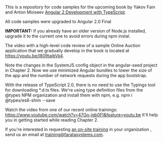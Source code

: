 This is a repository for code samples for the upcoming book by Yakov Fain and Anton Moiseev <a href="https://manning.com/books/angular-2-development-with-typescript">Angular 2 Development with TypeScript</a>. 

All code samples were upgraded to Angular 2.0 Final

**IMPORTANT:** If you already have an older version of Node.js installed, upgrade it to the current one to avoid errors during npm instal.

The video with a high-level code review of a sample Online Auction application that we gradually develop in the book is located at https://youtu.be/I809tajbVk4.

Note the changes in the SystemJS config object in the angular-seed project in Chapter 2. Now we use minimized Angular bundles to lower the size of the app and the number of network requests during the app bootstrap.

With the release of TypeScript 2.0, there is no need to use the Typings tool for downloading *.d.ts files. We're using type definition files from the  @types NPM organization and install them with npm, e.g. 
npm i @types/es6-shim --save

Watch the video from one of our recent online trainings:
https://www.youtube.com/watch?v=47Gn-jgb0FI&feature=youtu.be
It'll help you in getting started while reading Chapter 2.

If you're interested in requesting [an on-site training](https://yakovfain.com/2016/10/01/angular-2-training-for-your-organization/) in your organization , send us an email at training@faratasystems.com. 
